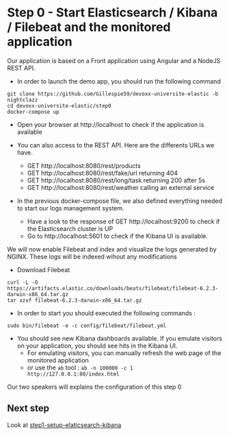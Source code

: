 # Step 0 - Start Elasticsearch / Kibana / Filebeat and the monitored application

Our application is based on a Front application using Angular and a NodeJS REST API.

* In order to launch the demo app, you should run the following command

```shell
git clone https://github.com/Gillespie59/devoxx-universite-elastic -b nightclazz
cd devoxx-universite-elastic/step0
docker-compose up
```

* Open your browser at http://localhost to check if the application is available

* You can also access to the REST API. Here are the differents URLs we have.

  * GET http://localhost:8080/rest/products
  * GET http://localhost:8080/rest/fake/url returning 404
  * GET http://localhost:8080/rest/long/task returning 200 after 5s
  * GET http://localhost:8080/rest/weather calling an external service

* In the previous docker-compose file, we also defined everything needed to start our logs management system.
  * Have a look to the response of GET http://localhost:9200 to check if the Elasticsearch cluster is UP
  * Go to http://localhost:5601 to check if the Kibana UI is available.

We will now enable Filebeat and index and visualize the logs generated by NGINX. These logs will be indexed wihout any modifications

* Download Filebeat

```shell
curl -L -O https://artifacts.elastic.co/downloads/beats/filebeat/filebeat-6.2.3-darwin-x86_64.tar.gz
tar xzvf filebeat-6.2.3-darwin-x86_64.tar.gz
```

* In order to start you should executed the following commands :

```shell
sudo bin/filebeat -e -c config/filebeat/filebeat.yml
```

* You should see new Kibana dashboards available. If you emulate visitors on your application, you should see hits in the Kibana UI.
  * For emulating visitors, you can manually refresh the web page of the monitored application
  * or use the `ab` tool : `ab -n 100000 -c 1 http://127.0.0.1:80/index.html`

Our two speakers will explains the configuration of this step 0

## Next step

Look at [step1-setup-elaticsearch-kibana](https://github.com/Gillespie59/devoxx-universite-elastic/tree/master/step1)
